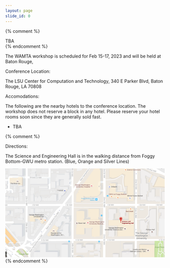 ```yaml
---
layout: page
slide_id: 0
---
```


{% comment %}
  <div class="alert alert-warning text-center">TBA</div>
{% endcomment %}

<div class="container">
<div class="row mt-xs-0 mt-sm-0 mt-md-1 mt-lg-2 mt-xl-3 mb-xs-2 mb-sm-2">
<div class="col text-muted" markdown="1">

The WAMTA workshop is scheduled for Feb 15-17, 2023 and will be held at Baton Rouge,

<div class="text-info" >Conference Location:</div>

The LSU Center for Computation and Technology, 340 E Parker Blvd, Baton Rouge, LA 70808

<div class="text-info">Accomodations:</div>

The following are the nearby hotels to the conference location. The
workshop does not reserve a block in any hotel. Please reserve your
hotel rooms soon since they are generally sold fast.

  - TBA

{% comment %}
<div class="text-info">Directions:</div>

<p>The Science and Engineering Hall is in the walking distance from Foggy Bottom-GWU metro station. (Blue, Orange and Silver Lines)</p>

<img class="img-fluid" src="./assets/images/direction.png" alt="direction">
</div>
{% endcomment %}

</div>

</div>

</div>
